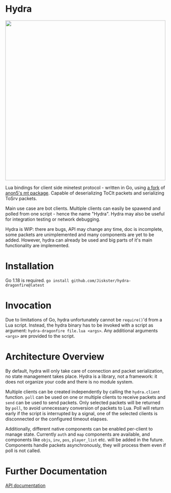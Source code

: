# Hydra
<img src="https://cdn8.picryl.com/photo/2016/05/14/hydra-from-bl-royal-12-c-xix-f-13-b31e4a-1024.jpg" width="500" />

Lua bindings for client side minetest protocol - written in Go, using [a fork](https://github.com/dragonfireclient/mt) of [anon5's mt package](https://github.com/anon55555/mt).
Capable of deserializing ToClt packets and serializing ToSrv packets.

Main use case are bot clients. Multiple clients can easily be spawend and polled from one script - hence the name "Hydra".
Hydra may also be useful for integration testing or network debugging.

Hydra is WIP: there are bugs, API may change any time, doc is incomplete, some packets are unimplemented and many components are yet to be added. However, hydra can already be used and big parts of it's main functionality are implemented.

# Installation
Go 1.18 is required.
`go install github.com/Jiskster/hydra-dragonfire@latest`

# Invocation
Due to limitations of Go, hydra unfortunately cannot be `require()`'d from a Lua script. Instead, the hydra binary has to be invoked with a script as argument:
`hydra-dragonfire file.lua <args>`. Any additional arguments `<args>` are provided to the script.

# Architecture Overview
By default, hydra will only take care of connection and packet serialization, no state management takes place.
Hydra is a library, not a framework: it does not organize your code and there is no module system.

Multiple clients can be created independently by calling the `hydra.client` function.
`poll` can be used on one or multiple clients to receive packets and `send` can be used to send packets.
Only selected packets will be returned by `poll`, to avoid unnecessary conversion of packets to Lua.
Poll will return early if the script is interrupted by a signal, one of the selected clients is disconnected or the configured timeout elapses.

Additionally, different native components can be enabled per-client to manage state.
Currently `auth` and `map` components are available, and components like `objs`, `inv`, `pos`, `player_list` etc. will be added in the future.
Components handle packets asynchronously, they will process them even if poll is not called.

# Further Documentation
[API documentation](doc/api.md)
